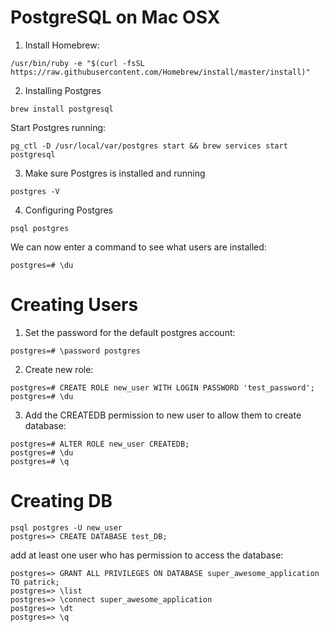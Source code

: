 # PostgreSQL on Mac OSX

1. Install Homebrew:
```shell
/usr/bin/ruby -e "$(curl -fsSL https://raw.githubusercontent.com/Homebrew/install/master/install)"
```

2. Installing Postgres 

```shell
brew install postgresql
```

Start Postgres running:
```shell
pg_ctl -D /usr/local/var/postgres start && brew services start postgresql
```

3. Make sure Postgres is installed and running
```shell
postgres -V
```

4.  Configuring Postgres
```shell
psql postgres
```
We can now enter a command to see what users are installed:
```shell
postgres=# \du
```

# Creating Users
1. Set the password for the default postgres account:
```shell
postgres=# \password postgres
```

2. Create  new role:
```shell
postgres=# CREATE ROLE new_user WITH LOGIN PASSWORD 'test_password';
postgres=# \du
```
3. Add the CREATEDB permission to  new user to allow them to create database:
```shell
postgres=# ALTER ROLE new_user CREATEDB; 
postgres=# \du
postgres=# \q 
```

# Creating DB
```shell
psql postgres -U new_user
postgres=> CREATE DATABASE test_DB;
```
add at least one user who has permission to access the database:
```shell
postgres=> GRANT ALL PRIVILEGES ON DATABASE super_awesome_application TO patrick;
postgres=> \list
postgres=> \connect super_awesome_application
postgres=> \dt
postgres=> \q
```


